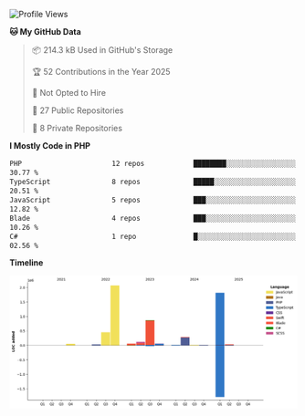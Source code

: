 <!--START_SECTION:waka-->
![Profile Views](http://img.shields.io/badge/Profile%20Views-0-blue)

**🐱 My GitHub Data** 

> 📦 214.3 kB Used in GitHub's Storage 
 > 
> 🏆 52 Contributions in the Year 2025
 > 
> 🚫 Not Opted to Hire
 > 
> 📜 27 Public Repositories 
 > 
> 🔑 8 Private Repositories 
 > 
**I Mostly Code in PHP** 

```text
PHP                      12 repos            ████████░░░░░░░░░░░░░░░░░   30.77 % 
TypeScript               8 repos             █████░░░░░░░░░░░░░░░░░░░░   20.51 % 
JavaScript               5 repos             ███░░░░░░░░░░░░░░░░░░░░░░   12.82 % 
Blade                    4 repos             ███░░░░░░░░░░░░░░░░░░░░░░   10.26 % 
C#                       1 repo              █░░░░░░░░░░░░░░░░░░░░░░░░   02.56 % 
```



**Timeline**

![Lines of Code chart](https://raw.githubusercontent.com/brstreet2/brstreet2/main/assets/bar_graph.png)


<!--END_SECTION:waka-->
